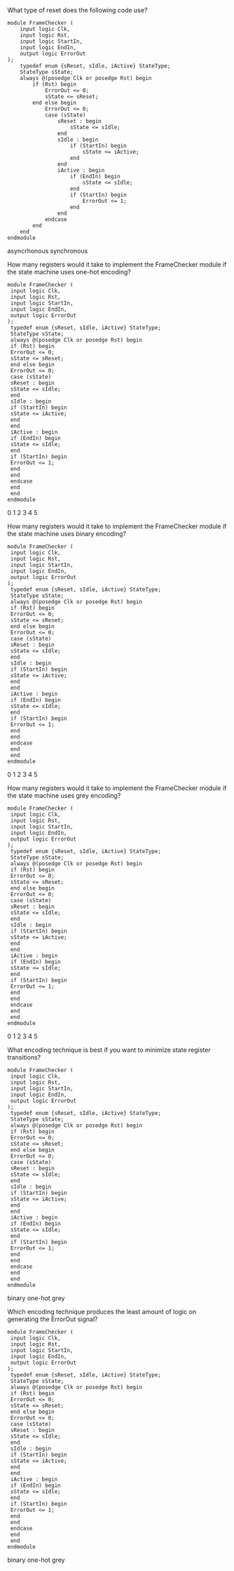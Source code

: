 What type of reset does the following code use?
```
module FrameChecker (
    input logic Clk,
    input logic Rst,
    input logic StartIn,
    input logic EndIn,
    output logic ErrorOut
);
    typedef enum {sReset, sIdle, iActive} StateType;
    StateType sState;
    always @(posedge Clk or posedge Rst) begin
        if (Rst) begin
            ErrorOut <= 0;
            sState <= sReset;
        end else begin
            ErrorOut <= 0;
            case (sState)
                sReset : begin
                    sState <= sIdle;
                end
                sIdle : begin
                    if (StartIn) begin
                        sState <= iActive;
                    end
                end
                iActive : begin
                    if (EndIn) begin
                        sState <= sIdle;
                    end
                    if (StartIn) begin
                        ErrorOut <= 1;
                    end
                end
            endcase
        end
    end
endmodule

```

asyncrhonous
synchronous

How many registers would it take to implement the FrameChecker module if the state machine uses one-hot
encoding?
```
module FrameChecker (
 input logic Clk,
 input logic Rst,
 input logic StartIn,
 input logic EndIn,
 output logic ErrorOut
);
 typedef enum {sReset, sIdle, iActive} StateType;
 StateType sState;
 always @(posedge Clk or posedge Rst) begin
 if (Rst) begin
 ErrorOut <= 0;
 sState <= sReset;
 end else begin
 ErrorOut <= 0;
 case (sState)
 sReset : begin
 sState <= sIdle;
 end
 sIdle : begin
 if (StartIn) begin
 sState <= iActive;
 end
 end
 iActive : begin
 if (EndIn) begin
 sState <= sIdle;
 end
 if (StartIn) begin
 ErrorOut <= 1;
 end
 end
 endcase
 end
 end
endmodule
```

0
1
2
3
4
5



How many registers would it take to implement the FrameChecker module if the state machine uses binary
encoding?
```
module FrameChecker (
 input logic Clk,
 input logic Rst,
 input logic StartIn,
 input logic EndIn,
 output logic ErrorOut
);
 typedef enum {sReset, sIdle, iActive} StateType;
 StateType sState;
 always @(posedge Clk or posedge Rst) begin
 if (Rst) begin
 ErrorOut <= 0;
 sState <= sReset;
 end else begin
 ErrorOut <= 0;
 case (sState)
 sReset : begin
 sState <= sIdle;
 end
 sIdle : begin
 if (StartIn) begin
 sState <= iActive;
 end
 end
 iActive : begin
 if (EndIn) begin
 sState <= sIdle;
 end
 if (StartIn) begin
 ErrorOut <= 1;
 end
 end
 endcase
 end
 end
endmodule
```


0
1
2
3
4
5



How many registers would it take to implement the FrameChecker module if the state machine uses grey
encoding?
```
module FrameChecker (
 input logic Clk,
 input logic Rst,
 input logic StartIn,
 input logic EndIn,
 output logic ErrorOut
);
 typedef enum {sReset, sIdle, iActive} StateType;
 StateType sState;
 always @(posedge Clk or posedge Rst) begin
 if (Rst) begin
 ErrorOut <= 0;
 sState <= sReset;
 end else begin
 ErrorOut <= 0;
 case (sState)
 sReset : begin
 sState <= sIdle;
 end
 sIdle : begin
 if (StartIn) begin
 sState <= iActive;
 end
 end
 iActive : begin
 if (EndIn) begin
 sState <= sIdle;
 end
 if (StartIn) begin
 ErrorOut <= 1;
 end
 end
 endcase
 end
 end
endmodule
```


0
1
2
3
4
5



What encoding technique is best if you want to minimize state register transitions?
```
module FrameChecker (
 input logic Clk,
 input logic Rst,
 input logic StartIn,
 input logic EndIn,
 output logic ErrorOut
);
 typedef enum {sReset, sIdle, iActive} StateType;
 StateType sState;
 always @(posedge Clk or posedge Rst) begin
 if (Rst) begin
 ErrorOut <= 0;
 sState <= sReset;
 end else begin
 ErrorOut <= 0;
 case (sState)
 sReset : begin
 sState <= sIdle;
 end
 sIdle : begin
 if (StartIn) begin
 sState <= iActive;
 end
 end
 iActive : begin
 if (EndIn) begin
 sState <= sIdle;
 end
 if (StartIn) begin
 ErrorOut <= 1;
 end
 end
 endcase
 end
 end
endmodule
```

binary
one-hot
grey


Which encoding technique produces the least amount of logic on generating the ErrorOut signal?
```
module FrameChecker (
 input logic Clk,
 input logic Rst,
 input logic StartIn,
 input logic EndIn,
 output logic ErrorOut
);
 typedef enum {sReset, sIdle, iActive} StateType;
 StateType sState;
 always @(posedge Clk or posedge Rst) begin
 if (Rst) begin
 ErrorOut <= 0;
 sState <= sReset;
 end else begin
 ErrorOut <= 0;
 case (sState)
 sReset : begin
 sState <= sIdle;
 end
 sIdle : begin
 if (StartIn) begin
 sState <= iActive;
 end
 end
 iActive : begin
 if (EndIn) begin
 sState <= sIdle;
 end
 if (StartIn) begin
 ErrorOut <= 1;
 end
 end
 endcase
 end
 end
endmodule
```


binary
one-hot
grey



